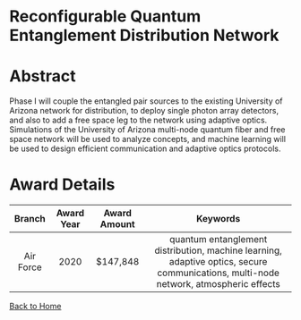 
Reconfigurable Quantum Entanglement Distribution Network
========================================================

# Abstract


Phase I will couple the entangled pair sources to the existing University of Arizona network for distribution, to deploy single photon array detectors, and also to add a free space leg to the network using adaptive optics. Simulations of the University of Arizona multi-node quantum fiber and free space network will be used to analyze concepts, and machine learning will be used to design efficient communication and adaptive optics protocols.  

# Award Details

|Branch|Award Year|Award Amount|Keywords|
| :---: | :---: | :---: | :---: |
|Air Force|2020|$147,848|quantum entanglement distribution, machine learning, adaptive optics, secure communications, multi-node network, atmospheric effects|
  
  


[Back to Home](https://github.com/chrischow/dod_sbir_awards/DJ/#1611)